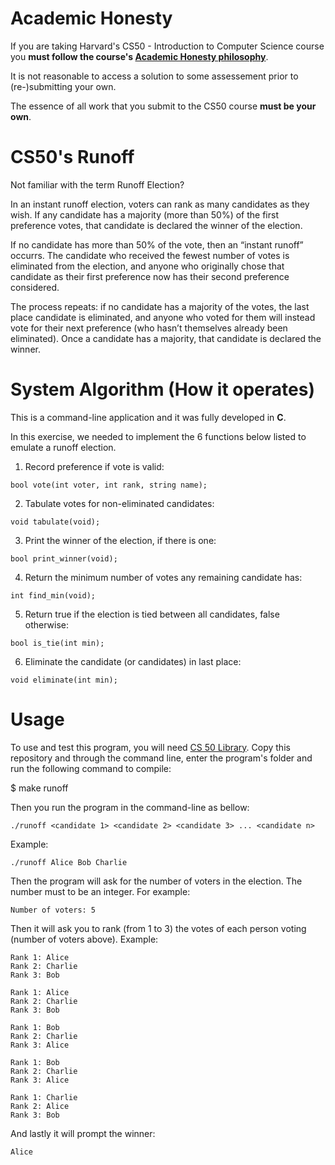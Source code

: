 # Academic Honesty
If you are taking Harvard's CS50 - Introduction to Computer Science course you **must follow the course's [Academic Honesty philosophy](https://cs50.harvard.edu/x/2021/honesty/)**.

It is not reasonable to access a solution to some assessement prior to (re-)submitting your own.

The essence of all work that you submit to the CS50 course **must be your own**. 

# CS50's Runoff
Not familiar with the term Runoff Election?

In an instant runoff election, voters can rank as many candidates as they wish. If any candidate has a majority (more than 50%) of the first preference votes, that candidate is declared the winner of the election.

If no candidate has more than 50% of the vote, then an “instant runoff” occurrs. The candidate who received the fewest number of votes is eliminated from the election, and anyone who originally chose that candidate as their first preference now has their second preference considered. 

The process repeats: if no candidate has a majority of the votes, the last place candidate is eliminated, and anyone who voted for them will instead vote for their next preference (who hasn’t themselves already been eliminated). Once a candidate has a majority, that candidate is declared the winner.

# System Algorithm (How it operates)
This is a command-line application and it was fully developed in **C**.

In this exercise, we needed to implement the 6 functions below listed to emulate a runoff election.
  
  1. Record preference if vote is valid:
  
    bool vote(int voter, int rank, string name);
    
  2. Tabulate votes for non-eliminated candidates:
  
    void tabulate(void);
    
  3. Print the winner of the election, if there is one:
  
    bool print_winner(void);
    
  4. Return the minimum number of votes any remaining candidate has:

    int find_min(void);
    
  5. Return true if the election is tied between all candidates, false otherwise:

    bool is_tie(int min);
  
  6. Eliminate the candidate (or candidates) in last place:

    void eliminate(int min);
  
# Usage
To use and test this program, you will need [CS 50 Library](https://cs50.readthedocs.io/libraries/cs50/c/). Copy this repository and through the command line, enter the program's folder and run the following command to compile:

$ make runoff

Then you run the program in the command-line as bellow:

    ./runoff <candidate 1> <candidate 2> <candidate 3> ... <candidate n>
    
Example:

    ./runoff Alice Bob Charlie
    
 Then the program will ask for the number of voters in the election. The number must to be an integer. For example:
 
    Number of voters: 5

Then it will ask you to rank (from 1 to 3) the votes of each person voting (number of voters above). Example:

    Rank 1: Alice
    Rank 2: Charlie
    Rank 3: Bob
    
    Rank 1: Alice
    Rank 2: Charlie
    Rank 3: Bob
    
    Rank 1: Bob
    Rank 2: Charlie
    Rank 3: Alice

    Rank 1: Bob
    Rank 2: Charlie
    Rank 3: Alice

    Rank 1: Charlie
    Rank 2: Alice
    Rank 3: Bob
    
And lastly it will prompt the winner:
    
    Alice

    
  
